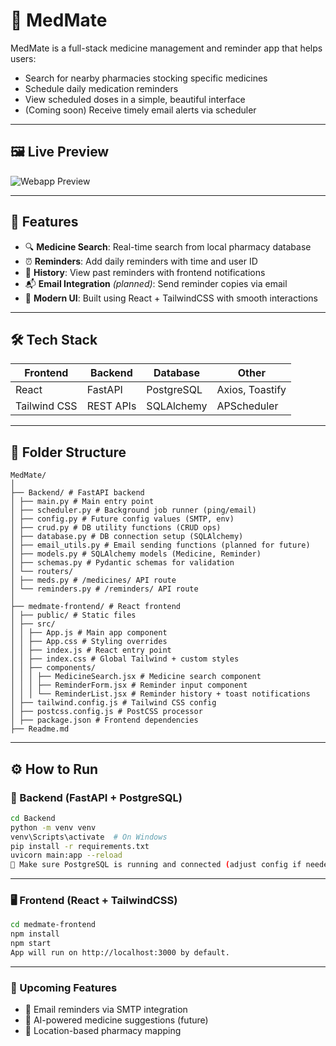 # 💊 MedMate

MedMate is a full-stack medicine management and reminder app that helps users:

- Search for nearby pharmacies stocking specific medicines
- Schedule daily medication reminders
- View scheduled doses in a simple, beautiful interface
- (Coming soon) Receive timely email alerts via scheduler

---

## 🖼️ Live Preview

![Webapp Preview](./medmate-frontend/public/preview.png) 

---

## 🚀 Features

- 🔍 **Medicine Search**: Real-time search from local pharmacy database
- ⏰ **Reminders**: Add daily reminders with time and user ID
- 📜 **History**: View past reminders with frontend notifications
- 📬 **Email Integration** *(planned)*: Send reminder copies via email
- 🎨 **Modern UI**: Built using React + TailwindCSS with smooth interactions

---

## 🛠️ Tech Stack

| Frontend        | Backend       | Database    | Other             |
|-----------------|---------------|-------------|-------------------|
| React           | FastAPI       | PostgreSQL  | Axios, Toastify   |
| Tailwind CSS    | REST APIs     | SQLAlchemy  | APScheduler       |

---

## 📁 Folder Structure

```
MedMate/
│
├── Backend/ # FastAPI backend
│ ├── main.py # Main entry point
│ ├── scheduler.py # Background job runner (ping/email)
│ ├── config.py # Future config values (SMTP, env)
│ ├── crud.py # DB utility functions (CRUD ops)
│ ├── database.py # DB connection setup (SQLAlchemy)
│ ├── email_utils.py # Email sending functions (planned for future)
│ ├── models.py # SQLAlchemy models (Medicine, Reminder)
│ ├── schemas.py # Pydantic schemas for validation
│ └── routers/
│ ├── meds.py # /medicines/ API route
│ └── reminders.py # /reminders/ API route
│
├── medmate-frontend/ # React frontend
│ ├── public/ # Static files
│ ├── src/
│ │ ├── App.js # Main app component
│ │ ├── App.css # Styling overrides
│ │ ├── index.js # React entry point
│ │ ├── index.css # Global Tailwind + custom styles
│ │ ├── components/
│ │ │ ├── MedicineSearch.jsx # Medicine search component
│ │ │ ├── ReminderForm.jsx # Reminder input component
│ │ │ └── ReminderList.jsx # Reminder history + toast notifications
│ ├── tailwind.config.js # Tailwind CSS config
│ ├── postcss.config.js # PostCSS processor
│ ├── package.json # Frontend dependencies
├── Readme.md
```
---

## ⚙️ How to Run

### 🧪 Backend (FastAPI + PostgreSQL)

```bash
cd Backend
python -m venv venv
venv\Scripts\activate  # On Windows
pip install -r requirements.txt
uvicorn main:app --reload
🔁 Make sure PostgreSQL is running and connected (adjust config if needed)
```
---
### 🖥️ Frontend (React + TailwindCSS)
```bash
cd medmate-frontend
npm install
npm start
App will run on http://localhost:3000 by default.
```
---
### 📌 Upcoming Features
- 📧 Email reminders via SMTP integration
- 🧠 AI-powered medicine suggestions (future)
- 🏥 Location-based pharmacy mapping


